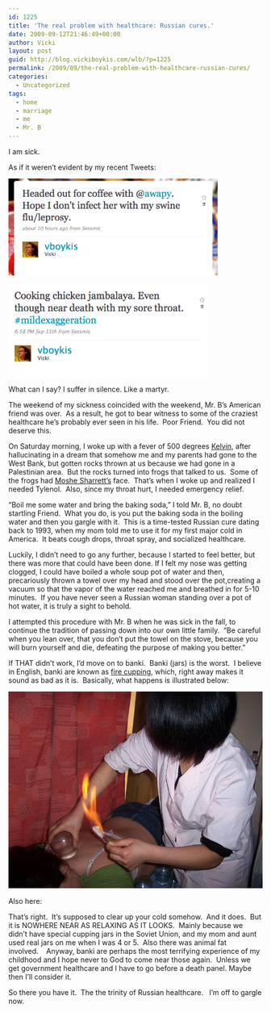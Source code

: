 ```yaml
---
id: 1225
title: 'The real problem with healthcare: Russian cures.'
date: 2009-09-12T21:46:49+00:00
author: Vicki
layout: post
guid: http://blog.vickiboykis.com/wlb/?p=1225
permalink: /2009/09/the-real-problem-with-healthcare-russian-cures/
categories:
  - Uncategorized
tags:
  - home
  - marriage
  - me
  - Mr. B
---
```

I am sick.

As if it weren&#8217;t evident by my recent Tweets:

[<img class="aligncenter size-full wp-image-1226" title="Picture 1" src="https://raw.githubusercontent.com/veekaybee/wlb/gh-pages/assets/images/2009/09/Picture-1.png" alt="Picture 1" width="415" height="192" />](https://raw.githubusercontent.com/veekaybee/wlb/gh-pages/assets/images/2009/09/Picture-1.png)

[<img class="aligncenter size-full wp-image-1228" title="Picture 3" src="https://raw.githubusercontent.com/veekaybee/wlb/gh-pages/assets/images/2009/09/Picture-3.png" alt="Picture 3" width="395" height="183" />](https://raw.githubusercontent.com/veekaybee/wlb/gh-pages/assets/images/2009/09/Picture-3.png)

What can I say? I suffer in silence. Like a martyr.

The weekend of my sickness coincided with the weekend, Mr. B&#8217;s American friend was over.  As a result, he got to bear witness to some of the craziest healthcare he&#8217;s probably ever seen in his life.  Poor Friend.  You did not deserve this.

On Saturday morning, I woke up with a fever of 500 degrees [Kelvin](http://en.wikipedia.org/wiki/Kelvin), after hallucinating in a dream that somehow me and my parents had gone to the West Bank, but gotten rocks thrown at us because we had gone in a Palestinian area.  But the rocks turned into frogs that talked to us.  Some of the frogs had [Moshe Sharrett&#8217;s](http://en.wikipedia.org/wiki/Moshe_Sharett) face.  That&#8217;s when I woke up and realized I needed Tylenol.  Also, since my throat hurt, I needed emergency relief.

&#8220;Boil me some water and bring the baking soda,&#8221; I told Mr. B, no doubt startling Friend.  What you do, is you put the baking soda in the boiling water and then you gargle with it.  This is a time-tested Russian cure dating back to 1993, when my mom told me to use it for my first major cold in America.  It beats cough drops, throat spray, and socialized healthcare.

Luckily, I didn&#8217;t need to go any further, because I started to feel better, but there was more that could have been done. If I felt my nose was getting clogged, I could have boiled a whole soup pot of water and then, precariously thrown a towel over my head and stood over the pot,creating a vacuum so that the vapor of the water reached me and breathed in for 5-10 minutes.  If you have never seen a Russian woman standing over a pot of hot water, it is truly a sight to behold.

I attempted this procedure with Mr. B when he was sick in the fall, to continue the tradition of passing down into our own little family.  &#8220;Be careful when you lean over, that you don&#8217;t put the towel on the stove, because you will burn yourself and die, defeating the purpose of making you better.&#8221;

If THAT didn&#8217;t work, I&#8217;d move on to banki.  Banki (jars) is the worst.  I believe in English, banki are known as [fire cupping](http://en.wikipedia.org/wiki/Fire_cupping), which, right away makes it sound as bad as it is.  Basically, what happens is illustrated below:

[<img class="aligncenter size-full wp-image-1232" title="Banki" src="https://raw.githubusercontent.com/veekaybee/wlb/gh-pages/assets/images/2009/09/Banki.jpg" alt="Banki" width="522" height="390" />](https://raw.githubusercontent.com/veekaybee/wlb/gh-pages/assets/images/2009/09/Banki.jpg)

Also here:



That&#8217;s right.  It&#8217;s supposed to clear up your cold somehow.  And it does.  But it is NOWHERE NEAR AS RELAXING AS IT LOOKS.  Mainly because we didn&#8217;t have special cupping jars in the Soviet Union, and my mom and aunt used real jars on me when I was 4 or 5.  Also there was animal fat involved.    Anyway, banki are perhaps the most terrifying experience of my childhood and I hope never to God to come near those again.  Unless we get government healthcare and I have to go before a death panel. Maybe then I&#8217;ll consider it.

So there you have it.  The the trinity of Russian healthcare.   I&#8217;m off to gargle now.